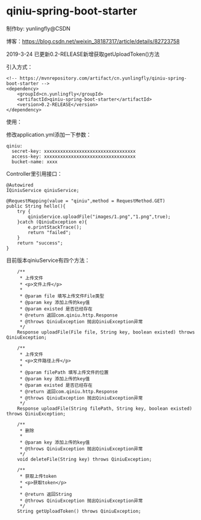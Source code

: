 # **qiniu-spring-boot-starter**

制作by: yunlingfly@CSDN

博客：https://blog.csdn.net/weixin_38187317/article/details/82723758

2019-3-24 已更新0.2-RELEASE新增获取getUploadToken()方法

引入方式：

	<!-- https://mvnrepository.com/artifact/cn.yunlingfly/qiniu-spring-boot-starter -->
	<dependency>
		<groupId>cn.yunlingfly</groupId>
		<artifactId>qiniu-spring-boot-starter</artifactId>
		<version>0.2-RELEASE</version>
	</dependency>

使用：

修改application.yml添加一下参数：

    qiniu:
      secret-key: xxxxxxxxxxxxxxxxxxxxxxxxxxxxxxxxxx
      access-key: xxxxxxxxxxxxxxxxxxxxxxxxxxxxxxxxxx
      bucket-name: xxxx

Controller里引用接口：

    @Autowired
    IQiniuService qiniuService;
    
    @RequestMapping(value = "qiniu",method = RequestMethod.GET)
    public String hello(){
        try {
            qiniuService.uploadFile("images/1.png","1.png",true);
        }catch (QiniuException e){
            e.printStackTrace();
            return "failed";
        }
        return "success";
    }
 
目前版本qiniuService有四个方法：

        /**
         * 上传文件
         * <p>文件上传</p>
         *
         * @param file 填写上传文件File类型
         * @param key 添加上传的key值
         * @param existed 是否已经存在
         * @return 返回com.qiniu.http.Response
         * @throws QiniuException 抛出QiniuException异常
         */
        Response uploadFile(File file, String key, boolean existed) throws QiniuException;
    
        /**
         * 上传文件
         * <p>文件路径上传</p>
         *
         * @param filePath 填写上传文件的位置
         * @param key 添加上传的key值
         * @param existed 是否已经存在
         * @return 返回com.qiniu.http.Response
         * @throws QiniuException 抛出QiniuException异常
         */
        Response uploadFile(String filePath, String key, boolean existed) throws QiniuException;
    
        /**
         * 删除
         *
         * @param key 添加上传的key值
         * @throws QiniuException 抛出QiniuException异常
         */
        void deleteFile(String key) throws QiniuException;
    
        /**
         * 获取上传token
         * <p>获取token</p>
         *
         * @return 返回String
         * @throws QiniuException 抛出QiniuException异常
         */
        String getUploadToken() throws QiniuException;
